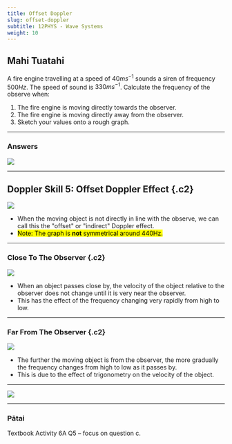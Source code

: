 ```yaml
---
title: Offset Doppler
slug: offset-doppler
subtitle: 12PHYS - Wave Systems
weight: 10
---
```


## Mahi Tuatahi

A fire engine travelling at a speed of $40ms^{-1}$ sounds a siren of frequency $500Hz$. The speed of sound is $330ms^{-1}$. Calculate the frequency of the observe when:

1. The fire engine is moving directly towards the observer.
2. The fire engine is moving directly away from the observer.
3. Sketch your values onto a rough graph.

---

### Answers

![](../assets/offset-doppler-mt-answers.png)

---

## Doppler Skill 5: Offset Doppler Effect {.c2}

![](../assets/offset-doppler.png)

- When the moving object is not directly in line with the observe, we can call this the "offset" or "indirect" Doppler effect.
- <mark>Note: The graph is __not__ symmetrical around 440Hz.</mark>

---

### Close To The Observer {.c2}

![](../assets/offset-doppler.png)

- When an object passes close by, the velocity of the object relative to the observer does not change until it is very near the observer.
- This has the effect of the frequency changing very rapidly from high to low.

---

### Far From The Observer {.c2}

![](../assets/offset-doppler.png)

- The further the moving object is from the observer, the more gradually the frequency changes from high to low as it passes by.
- This is due to the effect of trigonometry on the velocity of the object.

---

![](../assets/offset-doppler-vector-diagram.png)

---

### Pātai

Textbook Activity 6A Q5 – focus on question c.
